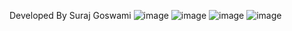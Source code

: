 Developed By Suraj Goswami
![image](https://github.com/Suraj12345y/FSP-Advance-Java-Project/assets/145134613/fd6b9dd3-e49b-4508-ae6e-a5a133312400)
![image](https://github.com/Suraj12345y/FSP-Advance-Java-Project/assets/145134613/4645d3f3-8a31-4903-9a13-a3c9a725710e)
![image](https://github.com/Suraj12345y/FSP-Advance-Java-Project/assets/145134613/1b9743d0-a343-49cb-8488-e16dc78b7988)
![image](https://github.com/Suraj12345y/FSP-Advance-Java-Project/assets/145134613/ebda0807-2cbb-463e-a742-3b0da23f565c)
